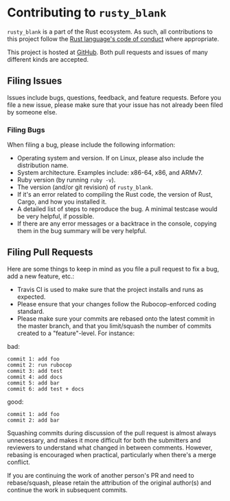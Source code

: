 # Contributing to `rusty_blank`

`rusty_blank` is a part of the Rust ecosystem. As such, all contributions to this project follow the
[Rust language's code of conduct](https://www.rust-lang.org/conduct.html) where appropriate.

This project is hosted at [GitHub](https://github.com/malept/rusty_blank). Both pull requests and
issues of many different kinds are accepted.

## Filing Issues

Issues include bugs, questions, feedback, and feature requests. Before you file a new issue, please
make sure that your issue has not already been filed by someone else.

### Filing Bugs

When filing a bug, please include the following information:

* Operating system and version. If on Linux, please also include the distribution name.
* System architecture. Examples include: x86-64, x86, and ARMv7.
* Ruby version (by running `ruby -v`).
* The version (and/or git revision) of `rusty_blank`.
* If it's an error related to compiling the Rust code, the version of Rust, Cargo, and how you
  installed it.
* A detailed list of steps to reproduce the bug. A minimal testcase would be very helpful,
  if possible.
* If there are any error messages or a backtrace in the console, copying them in the bug summary
  will be very helpful.

## Filing Pull Requests

Here are some things to keep in mind as you file a pull request to fix a bug, add a new feature,
etc.:

* Travis CI is used to make sure that the project installs and runs as expected.
* Please ensure that your changes follow the Rubocop-enforced coding standard.
* Please make sure your commits are rebased onto the latest commit in the master branch, and that
  you limit/squash the number of commits created to a "feature"-level. For instance:

bad:

```
commit 1: add foo
commit 2: run rubocop
commit 3: add test
commit 4: add docs
commit 5: add bar
commit 6: add test + docs
```

good:

```
commit 1: add foo
commit 2: add bar
```

Squashing commits during discussion of the pull request is almost always unnecessary, and makes it
more difficult for both the submitters and reviewers to understand what changed in between comments.
However, rebasing is encouraged when practical, particularly when there's a merge conflict.

If you are continuing the work of another person's PR and need to rebase/squash, please retain the
attribution of the original author(s) and continue the work in subsequent commits.
